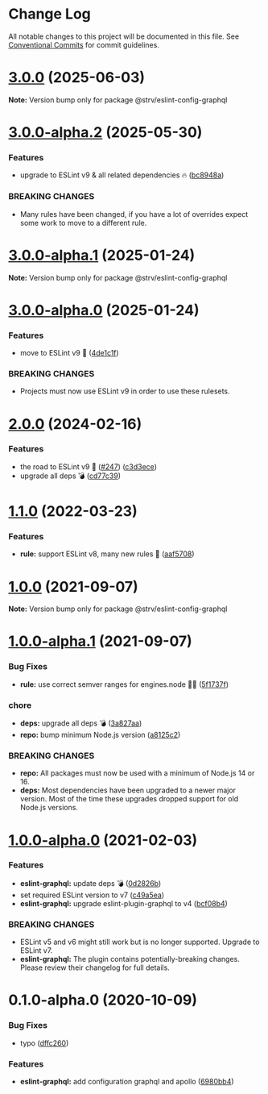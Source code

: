 # Change Log

All notable changes to this project will be documented in this file.
See [Conventional Commits](https://conventionalcommits.org) for commit guidelines.

# [3.0.0](https://github.com/strvcom/code-quality-tools/compare/@strv/eslint-config-graphql@3.0.0-alpha.2...@strv/eslint-config-graphql@3.0.0) (2025-06-03)

**Note:** Version bump only for package @strv/eslint-config-graphql





# [3.0.0-alpha.2](https://github.com/strvcom/code-quality-tools/compare/@strv/eslint-config-graphql@3.0.0-alpha.1...@strv/eslint-config-graphql@3.0.0-alpha.2) (2025-05-30)


### Features

* upgrade to ESLint v9 & all related dependencies 🔥 ([bc8948a](https://github.com/strvcom/code-quality-tools/commit/bc8948ab0e08c59d1e32269bec246152b5644be5))


### BREAKING CHANGES

* Many rules have been changed, if you have a lot of overrides expect some work to move to a different rule.





# [3.0.0-alpha.1](https://github.com/strvcom/code-quality-tools/compare/@strv/eslint-config-graphql@3.0.0-alpha.0...@strv/eslint-config-graphql@3.0.0-alpha.1) (2025-01-24)

**Note:** Version bump only for package @strv/eslint-config-graphql





# [3.0.0-alpha.0](https://github.com/strvcom/code-quality-tools/compare/@strv/eslint-config-graphql@2.0.0...@strv/eslint-config-graphql@3.0.0-alpha.0) (2025-01-24)


### Features

* move to ESLint v9 👏 ([4de1c1f](https://github.com/strvcom/code-quality-tools/commit/4de1c1f7543898cddc4178afc7222e369b6ea018))


### BREAKING CHANGES

* Projects must now use ESLint v9 in order to use these rulesets.





# [2.0.0](https://github.com/strvcom/code-quality-tools/compare/@strv/eslint-config-graphql@1.1.0...@strv/eslint-config-graphql@2.0.0) (2024-02-16)


### Features

* the road to ESLint v9 🚀  ([#247](https://github.com/strvcom/code-quality-tools/issues/247)) ([c3d3ece](https://github.com/strvcom/code-quality-tools/commit/c3d3ecea02aca9f6293aa7b3ee18282ea2ab9048))
* upgrade all deps 💣 ([cd77c39](https://github.com/strvcom/code-quality-tools/commit/cd77c39ae6806e7531396040a35908da51a8b12c))





# [1.1.0](https://github.com/strvcom/code-quality-tools/compare/@strv/eslint-config-graphql@1.0.0...@strv/eslint-config-graphql@1.1.0) (2022-03-23)


### Features

* **rule:** support ESLint v8, many new rules 🎉 ([aaf5708](https://github.com/strvcom/code-quality-tools/commit/aaf57085da9498c1425b107d5f1d1e4f353dd000))





# [1.0.0](https://github.com/strvcom/code-quality-tools/compare/@strv/eslint-config-graphql@1.0.0-alpha.1...@strv/eslint-config-graphql@1.0.0) (2021-09-07)

**Note:** Version bump only for package @strv/eslint-config-graphql





# [1.0.0-alpha.1](https://github.com/strvcom/code-quality-tools/compare/@strv/eslint-config-graphql@1.0.0-alpha.0...@strv/eslint-config-graphql@1.0.0-alpha.1) (2021-09-07)


### Bug Fixes

* **rule:** use correct semver ranges for engines.node 🤦‍♂️ ([5f1737f](https://github.com/strvcom/code-quality-tools/commit/5f1737fb43dce5a7099cfc448cd98ee3cbf9879b))


### chore

* **deps:** upgrade all deps 💣 ([3a827aa](https://github.com/strvcom/code-quality-tools/commit/3a827aa2fe0f62a055de69323665ba03cd7eaf08))
* **repo:** bump minimum Node.js version ([a8125c2](https://github.com/strvcom/code-quality-tools/commit/a8125c2772a67a4565786667fb95f4b32b9b468c))


### BREAKING CHANGES

* **repo:** All packages must now be used with a minimum of Node.js 14 or 16.
* **deps:** Most dependencies have been upgraded to a newer major version. Most of the time these upgrades dropped support for old Node.js versions.





# [1.0.0-alpha.0](https://github.com/strvcom/code-quality-tools/compare/@strv/eslint-config-graphql@0.1.0-alpha.0...@strv/eslint-config-graphql@1.0.0-alpha.0) (2021-02-03)


### Features

* **eslint-graphql:** update deps 💣 ([0d2826b](https://github.com/strvcom/code-quality-tools/commit/0d2826be827f8cb5236198b35c0ce7f0ee51f9c7))
* set required ESLint version to v7 ([c49a5ea](https://github.com/strvcom/code-quality-tools/commit/c49a5ea0954cb05f8526d712045b754f557c5595))
* **eslint-graphql:** upgrade eslint-plugin-graphql to v4 ([bcf08b4](https://github.com/strvcom/code-quality-tools/commit/bcf08b4aa934189b15559e41a57db24d81e4c66f))


### BREAKING CHANGES

* ESLint v5 and v6 might still work but is no longer supported. Upgrade to ESLint v7.
* **eslint-graphql:** The plugin contains potentially-breaking changes. Please review their changelog for full details.





# 0.1.0-alpha.0 (2020-10-09)


### Bug Fixes

* typo ([dffc260](https://github.com/strvcom/code-quality-tools/commit/dffc26092fcb9695fcbc3b56c760230107fc90d2))


### Features

* **eslint-graphql:** add configuration graphql and apollo ([6980bb4](https://github.com/strvcom/code-quality-tools/commit/6980bb4a5ab8d6643004c8d84a107bea67a1f101))
